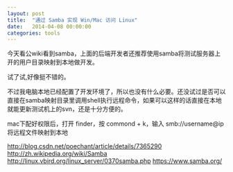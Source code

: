 ```yaml
---
layout: post
title:  "通过 Samba 实现 Win/Mac 访问 Linux"
date:   2014-04-08 00:00:00
categories: tools
---
```


今天看公wiki看到samba，上面的后端开发者还推荐使用samba将测试服务器上开的用户目录映射到本地做开发。

试了试,好像挺不错的。

不过我电脑本地已经配置了开发环境了，所以也没有什么必要。还没试过是否可以直接在samba映射目录里调用shell执行远程命令，如果可以这样的话直接在本地就能更新测试机上的svn，还是十分方便的。

mac下配好权限后，打开 finder，按 commond + k，输入 smb://username@ip 将远程文件映射到本地

http://blog.csdn.net/poechant/article/details/7365290
http://zh.wikipedia.org/wiki/Samba
http://linux.vbird.org/linux_server/0370samba.php
https://www.samba.org/
